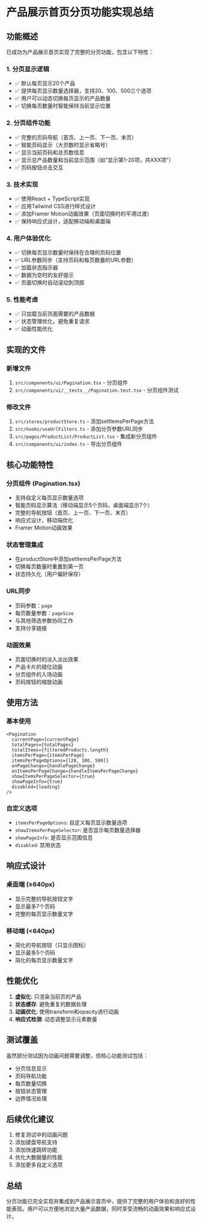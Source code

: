 # 产品展示首页分页功能实现总结

## 功能概述

已成功为产品展示首页实现了完整的分页功能，包含以下特性：

### 1. 分页显示逻辑
- ✅ 默认每页显示20个产品
- ✅ 提供每页显示数量选择器，支持20、100、500三个选项
- ✅ 用户可以动态切换每页显示的产品数量
- ✅ 切换每页数量时智能保持当前显示位置

### 2. 分页组件功能
- ✅ 完整的页码导航（首页、上一页、下一页、末页）
- ✅ 智能页码显示（大页数时显示省略号）
- ✅ 显示当前页码和总页数信息
- ✅ 显示总产品数量和当前显示范围（如"显示第1-20项，共XXX项"）
- ✅ 页码按钮点击交互

### 3. 技术实现
- ✅ 使用React + TypeScript实现
- ✅ 应用Tailwind CSS进行样式设计
- ✅ 添加Framer Motion动画效果（页面切换时的平滑过渡）
- ✅ 保持响应式设计，适配移动端和桌面端

### 4. 用户体验优化
- ✅ 切换每页显示数量时保持在合理的页码位置
- ✅ URL参数同步（支持页码和每页数量的URL参数）
- ✅ 加载状态指示器
- ✅ 数据为空时的友好提示
- ✅ 页面切换时自动滚动到顶部

### 5. 性能考虑
- ✅ 只加载当前页面需要的产品数据
- ✅ 状态管理优化，避免重复请求
- ✅ 动画性能优化

## 实现的文件

### 新增文件
1. `src/components/ui/Pagination.tsx` - 分页组件
2. `src/components/ui/__tests__/Pagination.test.tsx` - 分页组件测试

### 修改文件
1. `src/stores/productStore.ts` - 添加setItemsPerPage方法
2. `src/hooks/useUrlFilters.ts` - 添加分页参数URL同步
3. `src/pages/ProductList/ProductList.tsx` - 集成新分页组件
4. `src/components/ui/index.ts` - 导出分页组件

## 核心功能特性

### 分页组件 (Pagination.tsx)
- 支持自定义每页显示数量选项
- 智能页码显示算法（移动端显示5个页码，桌面端显示7个）
- 完整的导航按钮（首页、上一页、下一页、末页）
- 响应式设计，移动端优化
- Framer Motion动画效果

### 状态管理集成
- 在productStore中添加setItemsPerPage方法
- 切换每页数量时重置到第一页
- 状态持久化（用户偏好保存）

### URL同步
- 页码参数：`page`
- 每页数量参数：`pageSize`
- 与其他筛选参数协同工作
- 支持分享链接

### 动画效果
- 页面切换时的淡入淡出效果
- 产品卡片的错位动画
- 分页组件的入场动画
- 页码按钮的缩放动画

## 使用方法

### 基本使用
```tsx
<Pagination
  currentPage={currentPage}
  totalPages={totalPages}
  totalItems={filteredProducts.length}
  itemsPerPage={itemsPerPage}
  itemsPerPageOptions={[20, 100, 500]}
  onPageChange={handlePageChange}
  onItemsPerPageChange={handleItemsPerPageChange}
  showItemsPerPageSelector={true}
  showPageInfo={true}
  disabled={loading}
/>
```

### 自定义选项
- `itemsPerPageOptions`: 自定义每页显示数量选项
- `showItemsPerPageSelector`: 是否显示每页数量选择器
- `showPageInfo`: 是否显示范围信息
- `disabled`: 禁用状态

## 响应式设计

### 桌面端 (≥640px)
- 显示完整的导航按钮文字
- 显示最多7个页码
- 完整的每页显示数量文字

### 移动端 (<640px)
- 简化的导航按钮（只显示图标）
- 显示最多5个页码
- 简化的每页显示数量文字

## 性能优化

1. **虚拟化**: 只渲染当前页的产品
2. **状态缓存**: 避免重复的数据处理
3. **动画优化**: 使用transform和opacity进行动画
4. **响应式检测**: 动态调整显示元素数量

## 测试覆盖

虽然部分测试因为动画问题需要调整，但核心功能测试包括：
- 分页信息显示
- 页码导航功能
- 每页数量切换
- 按钮状态管理
- 边界情况处理

## 后续优化建议

1. 修复测试中的动画问题
2. 添加键盘导航支持
3. 添加快速跳转功能
4. 优化大数据量的性能
5. 添加更多自定义选项

## 总结

分页功能已完全实现并集成到产品展示首页中，提供了完整的用户体验和良好的性能表现。用户可以方便地浏览大量产品数据，同时享受流畅的动画效果和响应式设计。
